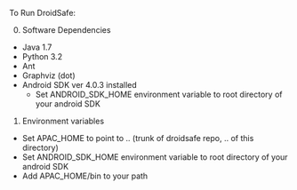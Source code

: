 To Run DroidSafe:

0. Software Dependencies
* Java 1.7
* Python 3.2
* Ant
* Graphviz (dot)
* Android SDK ver 4.0.3 installed
  * Set ANDROID_SDK_HOME environment variable to root directory of your android SDK

1. Environment variables
* Set APAC_HOME to point to .. (trunk of droidsafe repo, .. of this directory)
* Set ANDROID_SDK_HOME environment variable to root directory of your android SDK
* Add APAC_HOME/bin to your path




